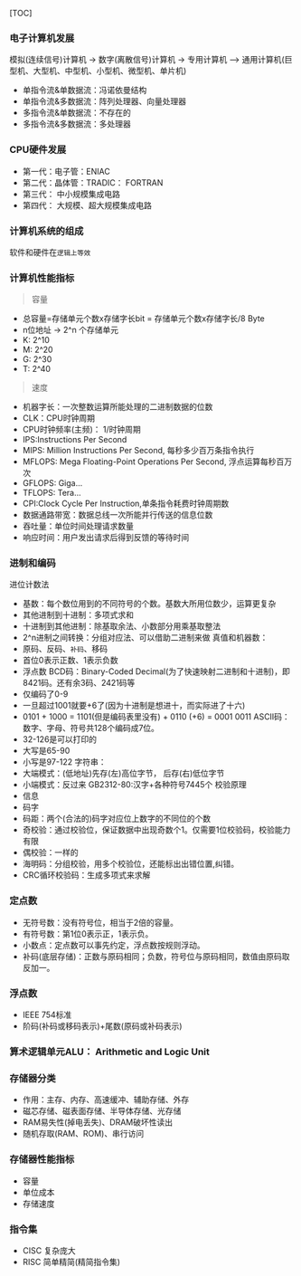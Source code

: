 [TOC]

### 电子计算机发展
模拟(连续信号)计算机 -> 数字(离散信号)计算机 -> 专用计算机 --> 通用计算机(巨型机、大型机、中型机、小型机、微型机、单片机)
+ 单指令流&单数据流：冯诺依曼结构
+ 单指令流&多数据流：阵列处理器、向量处理器
+ 多指令流&单数据流：不存在的
+ 多指令流&多数据流：多处理器
            
### CPU硬件发展
+ 第一代：电子管：ENIAC
+ 第二代：晶体管：TRADIC： FORTRAN
+ 第三代： 中小规模集成电路
+ 第四代： 大规模、超大规模集成电路

### 计算机系统的组成
软件和硬件在`逻辑上等效`

### 计算机性能指标
> 容量
+ 总容量=存储单元个数x存储字长bit = 存储单元个数x存储字长/8 Byte
+ n位地址 → 2^n 个存储单元
+ K: 2^10
+ M: 2^20
+ G: 2^30
+ T: 2^40
> 速度
+ 机器字长：一次整数运算所能处理的二进制数据的位数
+ CLK：CPU时钟周期
+ CPU时钟频率(主频)： 1/时钟周期
+ IPS:Instructions Per Second
+ MIPS: Million Instructions Per Second, 每秒多少百万条指令执行
+ MFLOPS: Mega Floating-Point Operations Per Second, 浮点运算每秒百万次
+ GFLOPS: Giga...
+ TFLOPS: Tera...
+ CPI:Clock Cycle Per Instruction,单条指令耗费时钟周期数
+ 数据通路带宽：数据总线一次所能并行传送的信息位数
+ 吞吐量：单位时间处理请求数量
+ 响应时间：用户发出请求后得到反馈的等待时间

### 进制和编码
进位计数法
+ 基数：每个数位用到的不同符号的个数。基数大所用位数少，运算更复杂
+ 其他进制到十进制：多项式求和
+ 十进制到其他进制：除基取余法、小数部分用乘基取整法
+ 2^n进制之间转换：分组对应法、可以借助二进制来做
真值和机器数：
+ 原码、反码、`补码`、移码
+ 首位0表示正数、1表示负数
+ 浮点数
BCD码：Binary-Coded Decimal(为了快速映射二进制和十进制)，即8421码。还有余3码、2421码等
+ 仅编码了0-9
+ 一旦超过1001就要+6了(因为十进制是想进十，而实际进了十六)
+ 0101 + 1000 = 1101(但是编码表里没有) + 0110 (+6) = 0001 0011
ASCII码：数字、字母、符号共128个编码成7位。
+ 32-126是可以打印的
+ 大写是65-90
+ 小写是97-122
字符串：
+ 大端模式：(低地址)先存(左)高位字节， 后存(右)低位字节
+ 小端模式：反过来
GB2312-80:汉字+各种符号7445个
校验原理
+ 信息
+ 码字
+ 码距：两个(合法的)码字对应位上数字的不同位的个数
+ 奇校验：通过校验位，保证数据中出现奇数个1。仅需要1位校验码，校验能力有限
+ 偶校验：一样的
+ 海明码：分组校验，用多个校验位，还能标出出错位置,纠错。
+ CRC循环校验码：生成多项式来求解


### 定点数
+ 无符号数：没有符号位，相当于2倍的容量。
+ 有符号数：第1位0表示正，1表示负。
+ 小数点：定点数可以事先约定，浮点数按规则浮动。
+ 补码(底层存储)：正数与原码相同；负数，符号位与原码相同，数值由原码取反加一。

### 浮点数
+ IEEE 754标准
+ 阶码(补码或移码表示)+尾数(原码或补码表示)

### 算术逻辑单元ALU： Arithmetic and Logic Unit

### 存储器分类
+ 作用：主存、内存、高速缓冲、辅助存储、外存
+ 磁芯存储、磁表面存储、半导体存储、光存储
+ RAM易失性(掉电丢失)、DRAM破坏性读出
+ 随机存取(RAM、ROM)、串行访问

### 存储器性能指标
+ 容量
+ 单位成本
+ 存储速度

### 指令集
+ CISC 复杂庞大
+ RISC 简单精简(精简指令集)